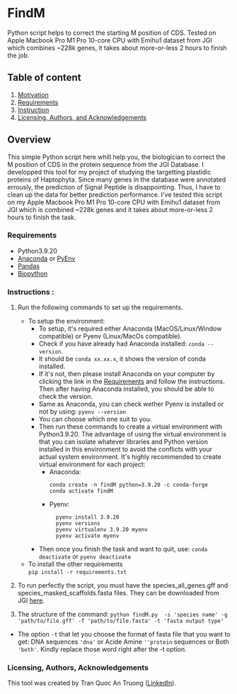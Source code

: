 # FindM

Python script helps to correct the starting M position of CDS. Tested on Apple Macbook Pro M1 Pro 10-core CPU with Emihu1 dataset from JGI which combines ~228k genes, it takes about more-or-less 2 hours to finish the job.


## Table of content
1. [Motivation](#motivation)
2. [Requirements](#req)
3. [Instruction](#instruction)
4. [Licensing, Authors, and Acknowledgements](#licensing)


## Overview<a name="motivation"></a>
This simple Python script here whill help you, the biologician to correct the M position of CDS in the protein sequence from the JGI Database. I developped this tool for my project of studying the targetting plastidic proteins of Haptophyta. Since many genes in the database were annotated errously, the prediction of Signal Peptide is disappointing. Thus, I have to clean up the data for better prediction performance. I've tested this script on my Apple Macbook Pro M1 Pro 10-core CPU with Emihu1 dataset from JGI which is combined ~228k genes and it takes about more-or-less 2 hours to finish the task.

### Requirements <a name="req"></a>
- Python3.9.20
- [Anaconda](https://anaconda.org/anaconda/conda) or [PyEnv](https://github.com/pyenv/pyenv)
- [Pandas](https://github.com/pandas-dev/pandas)
- [Biopython](https://github.com/biopython/biopython/tree/master)


### Instructions <a name="instruction"></a>:

1. Run the following commands to set up the requirements.
	- To setup the environment: 
        - To setup, it's required either Anaconda (MacOS/Linux/Window compatible) or Pyenv (Linux/MacOs compatible).
        - Check if you have already had Anaconda installed: 
            `conda --version`.
        - It should be `conda xx.xx.x`, it shows the version of conda installed.
        - If it's not, then please install Anaconda on your computer by clicking the link in the [Requirements](#req) and follow the instructions. Then after having Anaconda installed, you should be able to check the version.
        - Same as Anaconda, you can check wether Pyenv is installed or not by using: 
            `pyenv --version`
        - You can choose which one suit to you.
        - Then run these commands to create a virtual environment with Python3.9.20. The advantage of using the virtual environment is that you can isolate whatever libraries and Python version installed in this environment to avoid the conflicts with your actual system environment. It's highly recommended to create virtual environment for each project:
            - Anaconda:
              	```
                conda create -n findM python=3.9.20 -c conda-forge
                conda activate findM
               ```
            - Pyenv:
              ```
                pyenv install 3.9.20
                pyenv versions
                pyenv virtualenv 3.9.20 myenv
                pyenv activate myenv
              ```
        - Then once you finish the task and want to quit, use: `conda deactivate` or `pyenv deactivate`
    - To install the other requirements    
        `pip install -r requirements.txt`

2. To run perfectly the script, you must have the species_all_genes.gff and species_masked_scaffolds.fasta files. They can be downloaded from JGI [here](https://genome.jgi.doe.gov/portal/pages/dynamicOrganismDownload.jsf?organism=haptophyta).

3. The structure of the command:
    `python findM.py  -s 'species name' -g 'path/to/file.gff' -f 'path/to/file.fasta' -t 'fasta output type'`
- The option `-t` that let you choose the format of fasta file that you want to get: DNA sequences `'dna'` or Acide Amine `''protein` sequences or Both `'both'`. Kindly replace those word right after the -t option. 

### Licensing, Authors, Acknowledgements<a name="licensing"></a>
This tool was created by Tran Quoc An Truong ([LinkedIn](https://www.linkedin.com/in/tran-quoc-an-truong/)).
